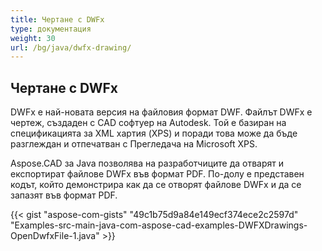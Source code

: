 ```yaml
---
title: Чертане с DWFx
type: документация
weight: 30
url: /bg/java/dwfx-drawing/
---
```


## **Чертане с DWFx**
DWFx е най-новата версия на файловия формат DWF. Файлът DWFx е чертеж, създаден с CAD софтуер на Autodesk. Той е базиран на спецификацията за XML хартия (XPS) и поради това може да бъде разглеждан и отпечатван с Прегледача на Microsoft XPS.

Aspose.CAD за Java позволява на разработчиците да отварят и експортират файлове DWFx във формат PDF. По-долу е представен кодът, който демонстрира как да се отворят файлове DWFx и да се запазят във формат PDF.

{{< gist "aspose-com-gists" "49c1b75d9a84e149ecf374ece2c2597d" "Examples-src-main-java-com-aspose-cad-examples-DWFXDrawings-OpenDwfxFile-1.java" >}}
